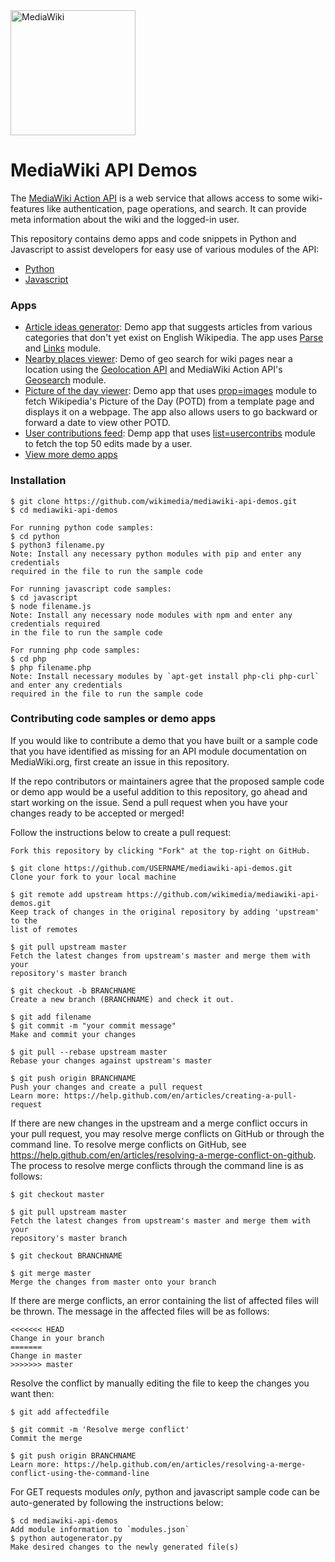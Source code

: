 <img src="https://upload.wikimedia.org/wikipedia/commons/thumb/b/bb/MediaWiki-notext.svg/500px-MediaWiki-notext.svg.png" height="200px" alt="MediaWiki"/>

# MediaWiki API Demos
The [MediaWiki Action API](https://www.mediawiki.org/wiki/API:Main_page) is a web service that allows access to some wiki-features like authentication, page operations, and search. It can provide meta information about the wiki and the logged-in user.

This repository contains demo apps and code snippets in Python and Javascript to assist developers for easy use of various modules of the API: 
* [Python](python/)
* [Javascript](javascript/)

### Apps
* [Article ideas generator](apps/article-ideas-generator):
Demo app that suggests articles from various categories that don't yet exist on English Wikipedia. The app uses [Parse](https://www.mediawiki.org/wiki/API:Parse) and [Links](https://www.mediawiki.org/wiki/API:Links) module.
* [Nearby places viewer](apps/nearby-places-viewer):
Demo of geo search for wiki pages near a location using the [Geolocation API](https://developer.mozilla.org/en-US/docs/Web/API/Geolocation_API) and MediaWiki Action API's [Geosearch](https://www.mediawiki.org/wiki/API:Geosearch) module.
* [Picture of the day viewer](apps/picture-of-the-day-viewer):
Demo app that uses [prop=images](https://www.mediawiki.org/wiki/API:Images) module to fetch Wikipedia's Picture of the Day (POTD) from a template page and displays it on a webpage. The app also allows users to go backward or forward a date to view other POTD.
* [User contributions feed](apps/user-contributions-feed):
Demp app that uses [list=usercontribs](https://www.mediawiki.org/wiki/API:Usercontribs) module to fetch the top 50 edits made by a user.
* [View more demo apps](apps/)

### Installation
```
$ git clone https://github.com/wikimedia/mediawiki-api-demos.git
$ cd mediawiki-api-demos

For running python code samples: 
$ cd python
$ python3 filename.py 
Note: Install any necessary python modules with pip and enter any credentials 
required in the file to run the sample code

For running javascript code samples:
$ cd javascript
$ node filename.js
Note: Install any necessary node modules with npm and enter any credentials required
in the file to run the sample code

For running php code samples:
$ cd php
$ php filename.php
Note: Install necessary modules by `apt-get install php-cli php-curl` and enter any credentials
required in the file to run the sample code
```

### Contributing code samples or demo apps
If you would like to contribute a demo that you have built or a sample code that you have identified as missing for an API module documentation on MediaWiki.org, first create an issue in this repository. 

If the repo contributors or maintainers agree that the proposed sample code or demo app would be a useful addition to this repository, go ahead and start working on the issue. Send a pull request when you have your changes ready to be accepted or merged! 

Follow the instructions below to create a pull request: 
```
Fork this repository by clicking "Fork" at the top-right on GitHub.

$ git clone https://github.com/USERNAME/mediawiki-api-demos.git
Clone your fork to your local machine

$ git remote add upstream https://github.com/wikimedia/mediawiki-api-demos.git
Keep track of changes in the original repository by adding 'upstream' to the
list of remotes

$ git pull upstream master
Fetch the latest changes from upstream's master and merge them with your
repository's master branch

$ git checkout -b BRANCHNAME
Create a new branch (BRANCHNAME) and check it out.

$ git add filename
$ git commit -m "your commit message"
Make and commit your changes

$ git pull --rebase upstream master
Rebase your changes against upstream's master

$ git push origin BRANCHNAME
Push your changes and create a pull request
Learn more: https://help.github.com/en/articles/creating-a-pull-request
```
If there are new changes in the upstream and a merge conflict occurs in your pull request, you may resolve merge conflicts on GitHub or through the command line. To resolve merge conflicts on GitHub, see https://help.github.com/en/articles/resolving-a-merge-conflict-on-github.
The process to resolve merge conflicts through the command line is as follows:
```
$ git checkout master

$ git pull upstream master
Fetch the latest changes from upstream's master and merge them with your
repository's master branch

$ git checkout BRANCHNAME

$ git merge master
Merge the changes from master onto your branch
```
If there are merge conflicts, an error containing the list of affected files will be thrown. The message in the affected files will be as follows:
```
<<<<<<< HEAD
Change in your branch
=======
Change in master
>>>>>>> master
```
Resolve the conflict by manually editing the file to keep the changes you want then:
```
$ git add affectedfile

$ git commit -m 'Resolve merge conflict'
Commit the merge

$ git push origin BRANCHNAME
Learn more: https://help.github.com/en/articles/resolving-a-merge-conflict-using-the-command-line
```
For GET requests modules _only_, python and javascript sample code can be auto-generated by following the instructions below:
```
$ cd mediawiki-api-demos
Add module information to `modules.json`
$ python autogenerator.py
Make desired changes to the newly generated file(s)
```
